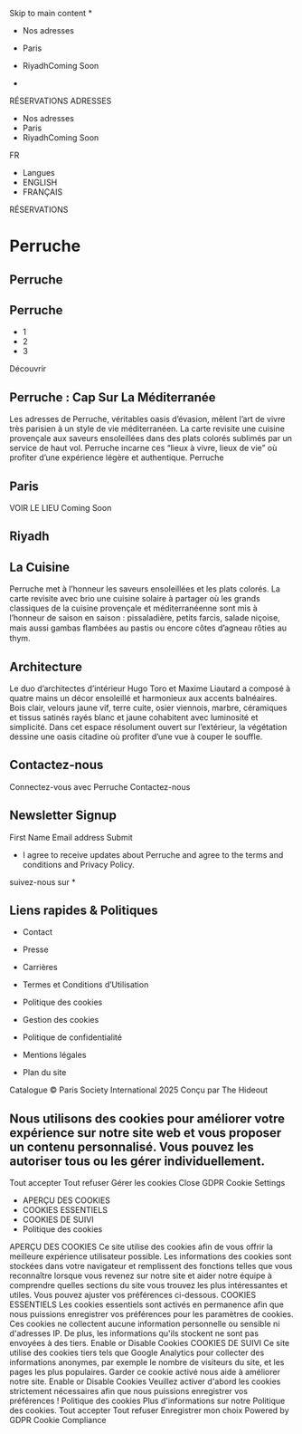 Skip to main content
  * 

  * Nos adresses
  * Paris
  * RiyadhComing Soon


  * 

RÉSERVATIONS
ADRESSES
  * Nos adresses
  * Paris
  * RiyadhComing Soon


FR
  * Langues
  * ENGLISH
  * FRANÇAIS


RÉSERVATIONS
# Perruche
## Perruche
## Perruche
  * 1
  * 2
  * 3


Découvrir
## Perruche : Cap Sur La Méditerranée
Les adresses de Perruche, véritables oasis d’évasion, mêlent l’art de vivre très parisien à un style de vie méditerranéen. La carte revisite une cuisine provençale aux saveurs ensoleillées dans des plats colorés sublimés par un service de haut vol. Perruche incarne ces “lieux à vivre, lieux de vie” où profiter d’une expérience légère et authentique.
Perruche
## Paris
VOIR LE LIEU
Coming Soon
## Riyadh
## La Cuisine
Perruche met à l’honneur les saveurs ensoleillées et les plats colorés. La carte revisite avec brio une cuisine solaire à partager où les grands classiques de la cuisine provençale et méditerranéenne sont mis à l’honneur de saison en saison : pissaladière, petits farcis, salade niçoise, mais aussi gambas ﬂambées au pastis ou encore côtes d’agneau rôties au thym.
## Architecture
Le duo d’architectes d’intérieur Hugo Toro et Maxime Liautard a composé à quatre mains un décor ensoleillé et harmonieux aux accents balnéaires. Bois clair, velours jaune vif, terre cuite, osier viennois, marbre, céramiques et tissus satinés rayés blanc et jaune cohabitent avec luminosité et simplicité. Dans cet espace résolument ouvert sur l’extérieur, la végétation dessine une oasis citadine où profiter d’une vue à couper le souffle.
## Contactez-nous
Connectez-vous avec Perruche
Contactez-nous
## Newsletter Signup
First Name
Email address
Submit
  * I agree to receive updates about Perruche and agree to the terms and conditions and Privacy Policy.


suivez-nous sur
  * 

## Liens rapides & Politiques
  * Contact
  * Presse
  * Carrières
  * Termes et Conditions d’Utilisation


  * Politique des cookies
  * Gestion des cookies
  * Politique de confidentialité
  * Mentions légales
  * Plan du site


Catalogue
© Paris Society International 2025 Conçu par The Hideout
## Nous utilisons des cookies pour améliorer votre expérience sur notre site web et vous proposer un contenu personnalisé. Vous pouvez les autoriser tous ou les gérer individuellement.
Tout accepter Tout refuser Gérer les cookies
Close GDPR Cookie Settings
  * APERÇU DES COOKIES
  * COOKIES ESSENTIELS
  * COOKIES DE SUIVI
  * Politique des cookies


APERÇU DES COOKIES
Ce site utilise des cookies afin de vous offrir la meilleure expérience utilisateur possible. Les informations des cookies sont stockées dans votre navigateur et remplissent des fonctions telles que vous reconnaître lorsque vous revenez sur notre site et aider notre équipe à comprendre quelles sections du site vous trouvez les plus intéressantes et utiles. Vous pouvez ajuster vos préférences ci-dessous.
COOKIES ESSENTIELS
Les cookies essentiels sont activés en permanence afin que nous puissions enregistrer vos préférences pour les paramètres de cookies. Ces cookies ne collectent aucune information personnelle ou sensible ni d'adresses IP. De plus, les informations qu'ils stockent ne sont pas envoyées à des tiers.
Enable or Disable Cookies
COOKIES DE SUIVI
Ce site utilise des cookies tiers tels que Google Analytics pour collecter des informations anonymes, par exemple le nombre de visiteurs du site, et les pages les plus populaires. Garder ce cookie activé nous aide à améliorer notre site.
Enable or Disable Cookies
Veuillez activer d'abord les cookies strictement nécessaires afin que nous puissions enregistrer vos préférences !
Politique des cookies
Plus d'informations sur notre Politique des cookies.
Tout accepter Tout refuser Enregistrer mon choix
Powered by GDPR Cookie Compliance
